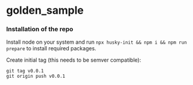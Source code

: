 # golden_sample

### Installation of the repo
Install node on your system and run `npx husky-init && npm i && npm run prepare` to install required packages.

Create initial tag (this needs to be semver compatible):
```
git tag v0.0.1
git origin push v0.0.1
```
